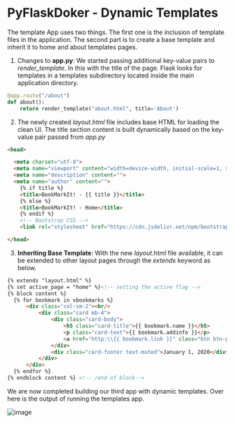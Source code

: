 # PyFlaskDoker - Dynamic Templates
The template App uses two things. The first one is the inclusion of template files in the application. The second part is to create a base template and inherit it to home and about templates pages. 

1. Changes to **app.py**:  We started passing additional key-value pairs to  *render_template*. In this with the title of the page. Flask looks for templates in a templates subdirectory located inside the main application directory. 

```python
@app.route("/about")
def about():
    return render_template("about.html", title='About')
```

2. The newly created *layout.html* file includes base HTML for loading the clean UI. The title section content is built dynamically based on the key-value pair passed from *app.py*

```html
<head>

  <meta charset="utf-8">
  <meta name="viewport" content="width=device-width, initial-scale=1, shrink-to-fit=no">
  <meta name="description" content="">
  <meta name="author" content="">
    {% if title %}
    <title>BookMarkIt! - {{ title }}</title>
    {% else %}
    <title>BookMarkIt! - Home</title>
    {% endif %}
    <!-- Bootstrap CSS -->
    <link rel="stylesheet" href="https://cdn.jsdelivr.net/npm/bootstrap@4.5.3/dist/css/bootstrap.min.css" integrity="sha384-TX8t27EcRE3e/ihU7zmQxVncDAy5uIKz4rEkgIXeMed4M0jlfIDPvg6uqKI2xXr2" crossorigin="anonymous">

</head>
```

3. **Inheriting Base Template**: With the new *layout.html* file available, it can be extended to other layout pages through the *extends* keyword as below. 

```html
{% extends "layout.html" %}
{% set active_page = "home" %}<!-- setting the active flag -->
{% block content %}
  {% for bookmark in vbookmarks %}
      <div class="col-sm-2"><br/>
          <div class="card mb-4">
              <div class="card-body">
                  <h5 class="card-title">{{ bookmark.name }}</h5>
                  <p class="card-text">{{ bookmark.addinfo }}</p>
                  <a href="http:\\{{ bookmark.link }}" class="btn btn-primary btn-sm" target="_blank">&rarr;</a>
              </div>
              <div class="card-footer text-muted">January 1, 2020</div>
          </div>
      </div>  
  {% endfor %} 
{% endblock content %} <!-- /end of block-->
```

We are now completed building our third app with dynamic templates. Over here is the output of running the templates app. 

![image](https://github.com/Akbarsait/PyFlaskDokr/tree/main/03-DynamicTemplates/baseapp/static/output.png)